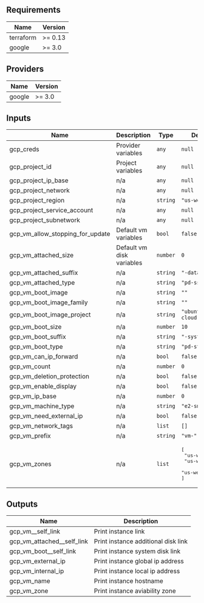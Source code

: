 ## Requirements

| Name | Version |
|------|---------|
| terraform | >= 0.13 |
| google | >= 3.0 |

## Providers

| Name | Version |
|------|---------|
| google | >= 3.0 |

## Inputs

| Name | Description | Type | Default | Required |
|------|-------------|------|---------|:--------:|
| gcp\_creds | Provider variables | `any` | `null` | no |
| gcp\_project\_id | Project variables | `any` | `null` | no |
| gcp\_project\_ip\_base | n/a | `any` | `null` | no |
| gcp\_project\_network | n/a | `any` | `null` | no |
| gcp\_project\_region | n/a | `string` | `"us-west1"` | no |
| gcp\_project\_service\_account | n/a | `any` | `null` | no |
| gcp\_project\_subnetwork | n/a | `any` | `null` | no |
| gcp\_vm\_allow\_stopping\_for\_update | Default vm variables | `bool` | `false` | no |
| gcp\_vm\_attached\_size | Default vm disk variables | `number` | `0` | no |
| gcp\_vm\_attached\_suffix | n/a | `string` | `"-data"` | no |
| gcp\_vm\_attached\_type | n/a | `string` | `"pd-ssd"` | no |
| gcp\_vm\_boot\_image | n/a | `string` | `""` | no |
| gcp\_vm\_boot\_image\_family | n/a | `string` | `""` | no |
| gcp\_vm\_boot\_image\_project | n/a | `string` | `"ubuntu-os-cloud"` | no |
| gcp\_vm\_boot\_size | n/a | `number` | `10` | no |
| gcp\_vm\_boot\_suffix | n/a | `string` | `"-system"` | no |
| gcp\_vm\_boot\_type | n/a | `string` | `"pd-standard"` | no |
| gcp\_vm\_can\_ip\_forward | n/a | `bool` | `false` | no |
| gcp\_vm\_count | n/a | `number` | `0` | no |
| gcp\_vm\_deletion\_protection | n/a | `bool` | `false` | no |
| gcp\_vm\_enable\_display | n/a | `bool` | `false` | no |
| gcp\_vm\_ip\_base | n/a | `number` | `0` | no |
| gcp\_vm\_machine\_type | n/a | `string` | `"e2-small"` | no |
| gcp\_vm\_need\_external\_ip | n/a | `bool` | `false` | no |
| gcp\_vm\_network\_tags | n/a | `list` | `[]` | no |
| gcp\_vm\_prefix | n/a | `string` | `"vm-"` | no |
| gcp\_vm\_zones | n/a | `list` | <pre>[<br>  "us-west1-a",<br>  "us-west1-b",<br>  "us-west1-c"<br>]</pre> | no |

## Outputs

| Name | Description |
|------|-------------|
| gcp\_vm\_\_self\_link | Print instance link |
| gcp\_vm\_attached\_\_self\_link | Print instance additional disk link |
| gcp\_vm\_boot\_\_self\_link | Print instance system disk link |
| gcp\_vm\_external\_ip | Print instance global ip address |
| gcp\_vm\_internal\_ip | Print instance local ip address |
| gcp\_vm\_name | Print instance hostname |
| gcp\_vm\_zone | Print instance aviability zone |

